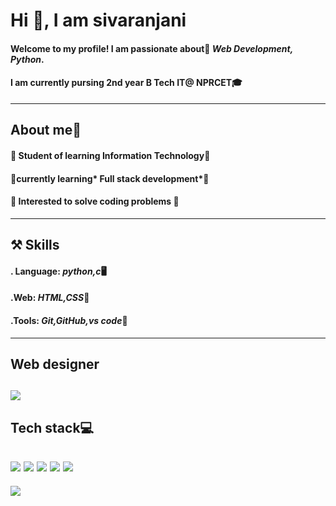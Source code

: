 # Hi 👋, I am sivaranjani
#### Welcome to my profile! I am passionate about🚀 *Web Development, Python*.
#### I am currently pursing 2nd year B Tech IT@ NPRCET🎓
---------------------------------
## About me🌈
#### 🎯 Student of learning Information Technology🥇
#### 🎯currently learning* Full stack development*🚀
####    🎯 Interested to solve coding  problems 🍃
-------------------------------------------------------
## ⚒️ Skills
#### . Language: *python,c*🖥️
#### .Web: *HTML,CSS*📄
#### .Tools: *Git,GitHub,vs code*📇
-----------------------------------------------------------------

## Web designer
![](https://www.foduu.com/images/photos/shares/17-BASIC-ELEMENTS-FOR-WEB-DESIGNS.png)
--------------------------------------------------------------------------------------------
## Tech stack‍💻
![](https://img.icons8.com/?size=100&id=23028&format=png&color=000000) ![](https://img.icons8.com/?size=100&id=38272&format=png&color=000000) ![](https://img.icons8.com/?size=100&id=iFPHC1KfnoxC&format=png&color=000000) ![](https://img.icons8.com/?size=100&id=62856&format=png&color=000000)
![](https://img.icons8.com/?size=100&id=117557&format=png&color=000000)
---------------------------------------------------------------------------------------
![](https://media0.giphy.com/media/v1.Y2lkPTc5MGI3NjExZHhpMmtuN3FyM3JqaG40eTl3N2JkcTNpM3UzNDUxYjdva204MGxobCZlcD12MV9naWZzX3NlYXJjaCZjdD1n/l3vR85PnGsBwu1PFK/200.webp
)
